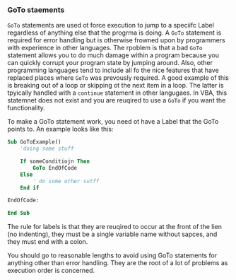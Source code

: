 ### GoTo staements

`GoTo` statements are used ot force execution to jump to a speciifc Label regardless of anything else that the progrma is doing. A `GoTo` statement is required for error handling but is otherwise frowned upon by programmers with experience in other languages. The rpoblem is that a bad `GoTo` statement allows you to do much damage within a program because you can quickly corrupt your program state by jumping around. Also, other programming languages tend to include all fo the nice features that have replaced places where `GoTo` was prevously required. A good example of this is breaking out of a loop or skipping ot the next item in a loop. The latter is tpyically handled with a `continue` statement in other langugaes. In VBA, this statemnet does not exist and you are reuqired to use a `GoTo` if you want the functionality.

To make a GoTo statement work, you need ot have a Label that the GoTo points to. An example looks like this:

```vb
Sub GoToExample()
    'doing some stuff

    If someConditiojn Then
        GoTo EndOfCode
    Else
        ' do some other sutff
    End if

EndOfCode:

End Sub
```

The rule for labels is that they are reuqired to occur at the front of the lien (no indenting), they must be a single variable name without sapces, and they must end with a colon.

You should go to reasonable lengths to avoid using GoTo statements for anything other than error handling. They are the root of a lot of problems as execution order is concerned.
